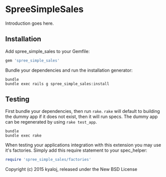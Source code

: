 SpreeSimpleSales
================

Introduction goes here.

Installation
------------

Add spree_simple_sales to your Gemfile:

```ruby
gem 'spree_simple_sales'
```

Bundle your dependencies and run the installation generator:

```shell
bundle
bundle exec rails g spree_simple_sales:install
```

Testing
-------

First bundle your dependencies, then run `rake`. `rake` will default to building the dummy app if it does not exist, then it will run specs. The dummy app can be regenerated by using `rake test_app`.

```shell
bundle
bundle exec rake
```

When testing your applications integration with this extension you may use it's factories.
Simply add this require statement to your spec_helper:

```ruby
require 'spree_simple_sales/factories'
```

Copyright (c) 2015 kyaloj, released under the New BSD License

